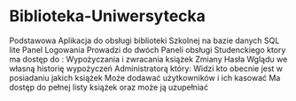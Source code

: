 # Biblioteka-Uniwersytecka
Podstawowa Aplikacja do obsługi biblioteki Szkolnej na bazie danych SQL lite
Panel Logowania Prowadzi do dwóch Paneli obsługi
Studenckiego ktory ma dostęp do :
Wypożyczania i zwracania książek
Zmiany Hasła 
Wglądu we własną historię wypożyczeń
Administratorą który:
Widzi kto obecnie jest w posiadaniu jakich książek 
Może dodawać użytkowników i ich kasować 
Ma dostęp do pełnej listy książek oraz może ją uzupełniać 

